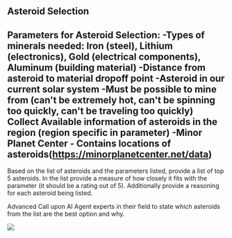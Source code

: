 ## Asteroid Selection

Parameters for Asteroid Selection:
-Types of minerals needed: Iron (steel), Lithium (electronics), Gold (electrical components), Aluminum (building material)
-Distance from asteroid to material dropoff point
-Asteroid in our current solar system
-Must be possible to mine from (can't be extremely hot, can't be spinning too quickly, can't be traveling too quickly)
Collect Available information of asteroids in the region (region specific in parameter)
-Minor Planet Center - Contains locations of asteroids(https://minorplanetcenter.net/data)
-
Based on the list of asteroids and the parameters listed, provide a list of top 5 asteroids. In the list provide a measure of how closely it
fits with the parameter (it should be a rating out of 5).
Additionally provide a reasoning for each asteroid being listed.


Advanced
Call upon AI Agent experts in their field to state which asteroids from the list are the best option and why.

[![](https://mermaid.ink/img/pako:eNqdkU-LwjAQxb9KGBF2oUq0rtocFvpP8LasntZ6CG1qi2lSkhR1xe--sdbFwx5k5zTz5r1fYHKGVGYMCORcHtKCKoPWUSKQLX_ja8OULDO0YpylppQCfVBFK2ZlvUWDwXvw4i-Rv2PCvN5C4SaU_GpGS5FLVdFr6m_rg2DXKNoETBt0f1OjT1ZLZbaJaO39PlqZE2fIUlEquVS61XUr-igvOSe9xSKaYexoo-SekZ7rul0_OJSZKci4PjptuN09AML_AzpC0BHmszCOg6cIGONHQtQRPBzHHn6WAA5UzB66zOwvnq-8BEzBKpYAsW1G1T6BRFysjzZGrk4iBWJUwxxQstkVQHLKtZ2aOqOGRSXd2S_-VWsqvqSs7hE7AjnDEQh24ATE9Yaj6cidTO3VRvOxN5leHPhuA3jo3WqG3-bWgb3LD3g_w8g?type=png)](https://mermaid.live/edit#pako:eNqdkU-LwjAQxb9KGBF2oUq0rtocFvpP8LasntZ6CG1qi2lSkhR1xe--sdbFwx5k5zTz5r1fYHKGVGYMCORcHtKCKoPWUSKQLX_ja8OULDO0YpylppQCfVBFK2ZlvUWDwXvw4i-Rv2PCvN5C4SaU_GpGS5FLVdFr6m_rg2DXKNoETBt0f1OjT1ZLZbaJaO39PlqZE2fIUlEquVS61XUr-igvOSe9xSKaYexoo-SekZ7rul0_OJSZKci4PjptuN09AML_AzpC0BHmszCOg6cIGONHQtQRPBzHHn6WAA5UzB66zOwvnq-8BEzBKpYAsW1G1T6BRFysjzZGrk4iBWJUwxxQstkVQHLKtZ2aOqOGRSXd2S_-VWsqvqSs7hE7AjnDEQh24ATE9Yaj6cidTO3VRvOxN5leHPhuA3jo3WqG3-bWgb3LD3g_w8g)
